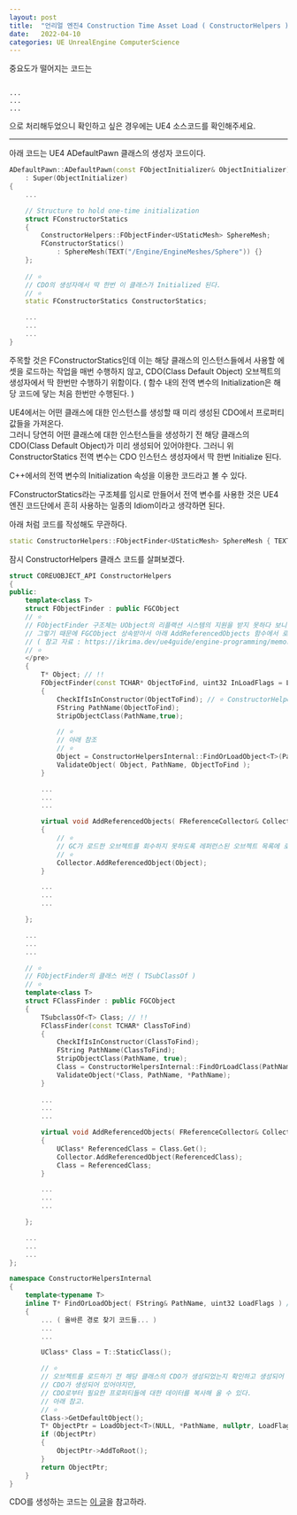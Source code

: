 ```yaml
---
layout: post
title:  "언리얼 엔진4 Construction Time Asset Load ( ConstructorHelpers )"
date:   2022-04-10
categories: UE UnrealEngine ComputerScience
---
```



중요도가 떨어지는 코드는        
```

...
...
...

```
으로 처리해두었으니 확인하고 싶은 경우에는 UE4 소스코드를 확인해주세요.           

------------------------              

아래 코드는 UE4 ADefaultPawn 클래스의 생성자 코드이다.     

```cpp
ADefaultPawn::ADefaultPawn(const FObjectInitializer& ObjectInitializer)
	: Super(ObjectInitializer)
{
	...

	// Structure to hold one-time initialization
	struct FConstructorStatics
	{
		ConstructorHelpers::FObjectFinder<UStaticMesh> SphereMesh;
		FConstructorStatics()
			: SphereMesh(TEXT("/Engine/EngineMeshes/Sphere")) {}
	};
	
	// ⭐ 
	// CDO의 생성자에서 딱 한번 이 클래스가 Initialized 된다. 
	// ⭐
	static FConstructorStatics ConstructorStatics; 

    ...
    ...
    ...
}
```

주목할 것은 FConstructorStatics인데 이는 해당 클래스의 인스턴스들에서 사용할 에셋을 로드하는 작업을 매번 수행하지 않고, CDO(Class Default Object) 오브젝트의 생성자에서 딱 한번만 수행하기 위함이다. ( 함수 내의 전역 변수의 Initialization은 해당 코드에 닿는 처음 한번만 수행된다. )               
                  
UE4에서는 어떤 클래스에 대한 인스턴스를 생성할 때 미리 생성된 CDO에서 프로퍼티 값들을 가져온다.     
그러니 당연히 어떤 클래스에 대한 인스턴스들을 생성하기 전 해당 클래스의 CDO(Class Default Object)가 미리 생성되어 있어야한다. 그러니 위 ConstructorStatics 전역 변수는 CDO 인스턴스 생성자에서 딱 한번 Initialize 된다.                

C++에서의 전역 변수의 Initialization 속성을 이용한 코드라고 볼 수 있다.      

FConstructorStatics라는 구조체를 임시로 만들어서 전역 변수를 사용한 것은 UE4 엔진 코드단에서 흔히 사용하는 일종의 Idiom이라고 생각하면 된다.       

아래 처럼 코드를 작성해도 무관하다.           

```cpp
static ConstructorHelpers::FObjectFinder<UStaticMesh> SphereMesh { TEXT("/Engine/EngineMeshes/Sphere") };
```


잠시 ConstructorHelpers 클래스 코드를 살펴보겠다.        

```cpp
struct COREUOBJECT_API ConstructorHelpers
{
public:
	template<class T>
	struct FObjectFinder : public FGCObject 
    // ⭐ 
	// FObjectFinder 구조체는 UObject의 리플랙션 시스템의 지원을 받지 못하다 보니 로드한 오브젝트가 GC에 의해 회수될 수 있다. 
	// 그렇기 때문에 FGCObject 상속받아서 아래 AddReferencedObjects 함수에서 로드한 오브젝트를 GC 레퍼런스 오브젝트 목록에 추가해준다. 
	// ( 참고 자료 : https://ikrima.dev/ue4guide/engine-programming/memory/tracking-references/ ) 
	// ⭐
	</pre>
	{
		T* Object; // !!
		FObjectFinder(const TCHAR* ObjectToFind, uint32 InLoadFlags = LOAD_None)
		{
			CheckIfIsInConstructor(ObjectToFind); // ⭐ ConstructorHelpers의 Initialization은 반드시 어떤 클래스의 생성자에서 호출되어야한다. ⭐          
			FString PathName(ObjectToFind);
			StripObjectClass(PathName,true);

			// ⭐ 
			// 아래 참조 
			// ⭐
			Object = ConstructorHelpersInternal::FindOrLoadObject<T>(PathName, InLoadFlags); 
			ValidateObject( Object, PathName, ObjectToFind ); 
		}

		...
		...
		...

		virtual void AddReferencedObjects( FReferenceCollector& Collector ) override
		{
			// ⭐ 
			// GC가 로드한 오브젝트를 회수하지 못하도록 레퍼런스된 오브젝트 목록에 로드한 오브젝트를 추가한다. 
			// ⭐
			Collector.AddReferencedObject(Object); 
		}

		...
		...
		...

	};

    ...
    ...
    ...

 	// ⭐ 
	// FObjectFinder의 클래스 버전 ( TSubClassOf ) 
	// ⭐
	template<class T>
	struct FClassFinder : public FGCObject
	{
		TSubclassOf<T> Class; // !!
		FClassFinder(const TCHAR* ClassToFind)
		{
			CheckIfIsInConstructor(ClassToFind);
			FString PathName(ClassToFind);
			StripObjectClass(PathName, true);
			Class = ConstructorHelpersInternal::FindOrLoadClass(PathName, T::StaticClass());
			ValidateObject(*Class, PathName, *PathName);
		}
		
		...
		...
		...

		virtual void AddReferencedObjects( FReferenceCollector& Collector ) override
		{
			UClass* ReferencedClass = Class.Get();
			Collector.AddReferencedObject(ReferencedClass);
			Class = ReferencedClass;
		}

		...
		...
		...

	};

    ...
    ...
    ...
};

namespace ConstructorHelpersInternal
{
	template<typename T>
	inline T* FindOrLoadObject( FString& PathName, uint32 LoadFlags ) // ⭐ 오브젝트를 로드하는 함수.⭐ 
	{
		... ( 올바른 경로 찾기 코드들... )
		...
		...

		UClass* Class = T::StaticClass();

		// ⭐ 
		// 오브젝트를 로드하기 전 해당 클래스의 CDO가 생성되었는지 확인하고 생성되어 있지 않다면 CDO를 생성한다. 
		// CDO가 생성되어 있어야지만, 
		// CDO로부터 필요한 프로퍼티들에 대한 데이터를 복사해 올 수 있다. 
		// 아래 참고. 
		// ⭐
		Class->GetDefaultObject(); 
		T* ObjectPtr = LoadObject<T>(NULL, *PathName, nullptr, LoadFlags);
		if (ObjectPtr)
		{
			ObjectPtr->AddToRoot();
		}
		return ObjectPtr;
	}
}
```

CDO를 생성하는 코드는 [이 글](https://sungjjinkang.github.io/ue4/unrealengine4/computerscience/2022/04/10/ue4_cdo_construction_load.html)을 참고하라.